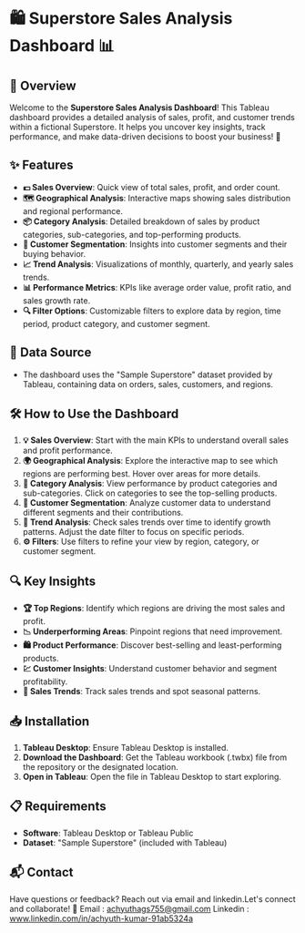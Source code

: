 # 🛍️ Superstore Sales Analysis Dashboard 📊

## 📖 Overview

Welcome to the **Superstore Sales Analysis Dashboard**! This Tableau dashboard provides a detailed analysis of sales, profit, and customer trends within a fictional Superstore. It helps you uncover key insights, track performance, and make data-driven decisions to boost your business! 🚀

## ✨ Features

- **💵 Sales Overview**: Quick view of total sales, profit, and order count.
- **🗺️ Geographical Analysis**: Interactive maps showing sales distribution and regional performance.
- **📦 Category Analysis**: Detailed breakdown of sales by product categories, sub-categories, and top-performing products.
- **👥 Customer Segmentation**: Insights into customer segments and their buying behavior.
- **📈 Trend Analysis**: Visualizations of monthly, quarterly, and yearly sales trends.
- **📊 Performance Metrics**: KPIs like average order value, profit ratio, and sales growth rate.
- **🔍 Filter Options**: Customizable filters to explore data by region, time period, product category, and customer segment.

## 📂 Data Source

- The dashboard uses the "Sample Superstore" dataset provided by Tableau, containing data on orders, sales, customers, and regions.

## 🛠️ How to Use the Dashboard

1. **💡 Sales Overview**: Start with the main KPIs to understand overall sales and profit performance.
2. **🌍 Geographical Analysis**: Explore the interactive map to see which regions are performing best. Hover over areas for more details.
3. **🛒 Category Analysis**: View performance by product categories and sub-categories. Click on categories to see the top-selling products.
4. **👤 Customer Segmentation**: Analyze customer data to understand different segments and their contributions.
5. **📆 Trend Analysis**: Check sales trends over time to identify growth patterns. Adjust the date filter to focus on specific periods.
6. **⚙️ Filters**: Use filters to refine your view by region, category, or customer segment.

## 🔍 Key Insights

- **🏆 Top Regions**: Identify which regions are driving the most sales and profit.
- **📉 Underperforming Areas**: Pinpoint regions that need improvement.
- **🛍️ Product Performance**: Discover best-selling and least-performing products.
- **💹 Customer Insights**: Understand customer behavior and segment profitability.
- **📅 Sales Trends**: Track sales trends and spot seasonal patterns.

## 📥 Installation

1. **Tableau Desktop**: Ensure Tableau Desktop is installed.
2. **Download the Dashboard**: Get the Tableau workbook (.twbx) file from the repository or the designated location.
3. **Open in Tableau**: Open the file in Tableau Desktop to start exploring.

## 📋 Requirements

- **Software**: Tableau Desktop or Tableau Public
- **Dataset**: "Sample Superstore" (included with Tableau)

## 📬 Contact

Have questions or feedback? Reach out via email and linkedin.Let's connect and collaborate! 🤝
Email    : achyuthags755@gmail.com
Linkedin : www.linkedin.com/in/achyuth-kumar-91ab5324a
